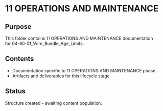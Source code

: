 # 11 OPERATIONS AND MAINTENANCE

## Purpose
This folder contains 11 OPERATIONS AND MAINTENANCE documentation for 04-60-01_Wire_Bundle_Age_Limits.

## Contents
- Documentation specific to 11 OPERATIONS AND MAINTENANCE phase
- Artifacts and deliverables for this lifecycle stage

## Status
Structure created - awaiting content population.
